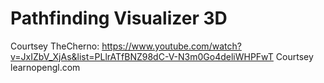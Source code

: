 # Pathfinding Visualizer 3D

Courtsey TheCherno:
https://www.youtube.com/watch?v=JxIZbV_XjAs&list=PLlrATfBNZ98dC-V-N3m0Go4deliWHPFwT
Courtsey learnopengl.com
